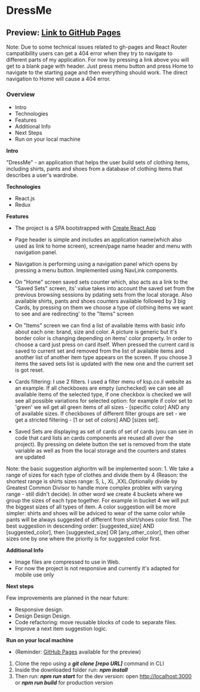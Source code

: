 # DressMe

## Preview: [Link to GitHub Pages][gitpages]

Note: Due to some technical issues related to gh-pages and React Router campatibility users can get a 404 error when they try to navigate to different parts of my application.
For now by pressing a link above you will get to a blank page with header. Just press menu button and press Home to navigate to the starting page and then everything should work. The direct navigation to Home will cause a 404 error.

### Overview

- Intro
- Technologies
- Features
- Additional Info
- Next Steps
- Run on your local machine

**Intro**

"DressMe" - an application that helps the user build sets of clothing items, including shirts, pants and shoes from a database of clothing items that describes a user's wardrobe.

**Technologies**

- React.js
- Redux

**Features**

- The project is a SPA bootstrapped with [Create React App][cra]
- Page header is simple and includes an application name(which also used as link to home screen), screen/page name header and menu with navigation panel.
- Navigation is performing using a navigation panel which opens by pressing a menu button. Implemented using NavLink components.

- On "Home" screen saved sets counter which, also acts as a link to the "Saved Sets" screen, its' value takes into account the saved set from the previous browsing sessions by pdating sets from the local storage. Also available shirts, pants and shoes counters available followed by 3 big Cards, by pressing on them we choose a type of clothing items we want to see and are redirecting' to the "Items" screen

- On "Items" screen we can find a list of available items with basic info about each one: brand, size and color. A picture is generic but it's border color is changing depending on items' color property. In order to choose a card just press on card itself. When pressed the current card is saved to current set and removed from the list of available items and another list of another item type appears on the screen. If you choose 3 items the saved sets list is updated with the new one and the current set is got reset.
- Cards filtering: I use 2 filters. I used a filter menu of ksp.co.il website as an example. If all checkboxes are empty (unchecked) we can see all available items of the selected type, if one checkbox is checked we will see all possible variations for selected option: for example if color set to 'green' we wil get all green items of all sizes - [specific color] AND any of available sizes. If checkboxes of different filter groups are set - we get a stricted filtering - [1 or set of colors] AND [sizes set].

- Saved Sets are displaying as set of cards of set of cards (you can see in code that card lists an cards components are reused all over the project). By pressing on delete button the set is removed from the state variable as well as from the local storage and the counters and states are updated

Note: the basic suggestion alghoritm will be implemented soon: 1. We take a range of sizes for each type of clothes and divide them by 4 (Reason: the shortest range is shirts sizes range: S, L, XL ,XXL.Optionally divide by Greatest Common Divisor to handle more complex problex with varying range - still didn't decide). In other word we create 4 buckets where we group the sizes of each type together. For example in bucket 4 we will put the biggest sizes of all types of item.
A color suggestion will be more simpler: shirts and shoes will be adviced to wear of the same color while pants will be always suggested of different from shirt/shoes color first.
The best suggestion in descending order: [suggested_size] AND [suggested_color], then [suggested_size] OR [any_other_color], then other sizes one by one where the priority is for suggested color first.

**Additional Info**

- Image files are compressed to use in Web.
- For now the project is not responsive and currently it's adapted for mobile use only

**Next steps**

Few improvements are planned in the near future:

- Responsive design.
- Design Design Design.
- Code refactoring: move reusable blocks of code to separate files.
- Improve a next item suggestion logic.

**Run on your local machine**

- (Reminder: [GitHub Pages][gitpages] available for the preview)

1. Clone the repo using a **_git clone [repo URL]_** command in CLI
2. Inside the downloaded folder run: **_npm install_**
3. Then run: **_npm run start_** for the dev version: open [http://localhost:3000][localhost] or **_npm run build_** for production version

[gitpages]: https://sashadar.github.io/dress-me/
[cra]: https://github.com/facebook/create-react-app
[localhost]: http://localhost:3000
